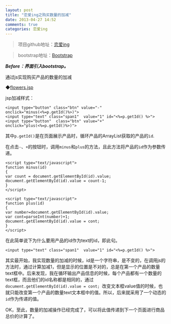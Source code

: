 ```yaml
---
layout: post
title: "恋爱ing之购买数量的加减"
date: 2013-04-27 14:52
comments: true
categories: 恋爱ing
---
```

>项目github地址：[恋爱ing ](https://github.com/dinglixiang/Shopping)

>bootstrap地址：[Bootstrap](http://xiemin.me/bootstrap-2.3.0/)

***Before：界面引入bootstrap。***

通过js实现购买产品的数量的加减

◆[flowers.jsp](https://github.com/dinglixiang/Shopping/blob/master/web/flowers.jsp)

jsp加减样式：

    <input type="button" class="btn" value="-" onclick="minus(<%=p.getId()%>)">
    <input type="text" class="span1"  value="1" id="<%=p.getId() %>">
    <input type="button"  class="btn" value="+" onclick="plus(<%=p.getId()%>)">   

其中`p.getId()`是在页面展示产品时，循环产品的ArrayList获取的产品的`id`.

在点击`-`、`+`的按钮时，调用`minus`和`plus`的方法，且此方法将产品的`id`作为参数传递。

    <script type="text/javascript">
    function minus(id)
    {
    var count = document.getElementById(id).value;         
    document.getElementById(id).value = count-1;
    }
    </script>

    <script type="text/javascript">
    function plus(id)
    {
    var number=document.getElementById(id).value;                                      
    var cont=parseInt(number)+1;
    document.getElementById(id).value = cont;
    }
    </script>

在此简单说下为什么要用产品的id作为text的id，即此句。

`<input type="text" class="span1"  value="1" id="<%=p.getId() %>">`

  其实最开始，我实现数量的加减的时候，id是一个字符串，是不变的，在调用js的方法时，通过计算加减1，但是显示的位置是不对的，总是在第一个产品的数量text框中。后来发现，我在循环输出产品信息的时候，每个产品都有一个数量的text框，而且他们的id名称都是相同的，通过 `document.getElementById(id).value = cont; `改变文本框value值的时候，也就只能改变第一个产品的数量text文本框中的值。所以，后来就采用了一个动态的`id`作为传递的值。

  OK，至此，数量的加减操作已经完成了，可以将此值传递到下一个页面进行商品总价的计算了。